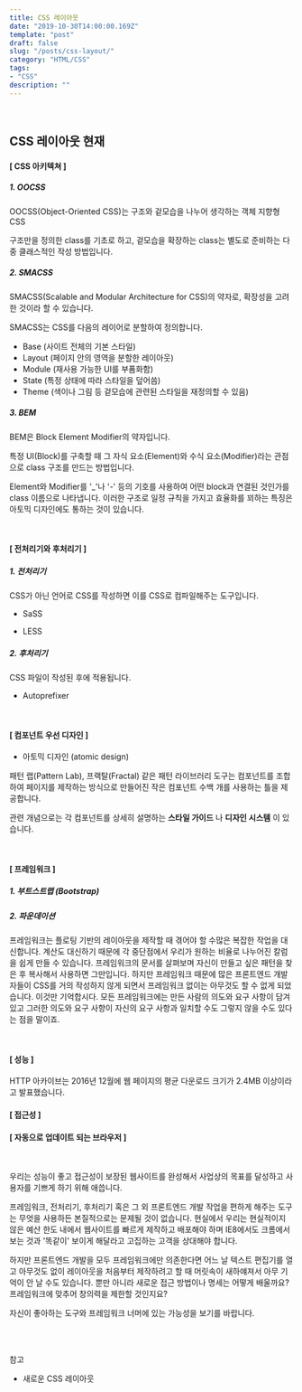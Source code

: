 ```yaml
---
title: CSS 레이아웃
date: "2019-10-30T14:00:00.169Z"
template: "post"
draft: false
slug: "/posts/css-layout/"
category: "HTML/CSS"
tags:
- "CSS"
description: ""
---
```


<br>

## CSS 레이아웃 현재

#### [ CSS 아키텍쳐 ]

##### 1. OOCSS

OOCSS(Object-Oriented CSS)는 구조와 겉모습을 나누어 생각하는 객체 지향형 CSS

구조만을 정의한 class를 기초로 하고, 겉모습을 확장하는 class는 별도로 준비하는 다중 클래스적인 작성 방법입니다.

##### 2. SMACSS

SMACSS(Scalable and Modular Architecture for CSS)의 약자로, 확장성을 고려한 것이라 할 수 있습니다.

SMACSS는 CSS를 다음의 레이어로 분할하여 정의합니다.

- Base (사이트 전체의 기본 스타일)
- Layout (페이지 안의 영역을 분할한 레이아웃)
- Module (재사용 가능한 UI를 부품화함)
- State (특정 상태에 따라 스타일을 덮어씀)
- Theme (색이나 그림 등 겉모습에 관련된 스타일을 재정의할 수 있음)

##### 3. BEM

BEM은 Block Element Modifier의 약자입니다.

특정 UI(Block)를 구축할 때 그 자식 요소(Element)와 수식 요소(Modifier)라는 관점으로 class 구조를 만드는 방법입니다.

Element와 Modifier를 '\_'나 '-' 등의 기호를 사용하여 어떤 block과 연결된 것인가를 class 이름으로 나타냅니다. 이러한 구조로 일정 규칙을 가지고 효율화를 꾀하는 특징은 아토믹 디자인에도 통하는 것이 있습니다.

<br>

#### [ 전처리기와 후처리기 ]

##### 1. 전처리기

CSS가 아닌 언어로 CSS를 작성하면 이를 CSS로 컴파일해주는 도구입니다.

- SaSS

- LESS

##### 2. 후처리기

CSS 파일이 작성된 후에 적용됩니다.

- Autoprefixer

<br>

#### [ 컴포넌트 우선 디자인 ]

- 아토믹 디자인 (atomic design)

패턴 랩(Pattern Lab), 프랙탈(Fractal) 같은 패턴 라이브러리 도구는 컴포넌트를 조합하여 페이지를 제작하는 방식으로 만들어진 작은 컴포넌트 수백 개를 사용하는 틀을 제공합니다.

관련 개념으로는 각 컴포넌트를 상세히 설명하는 **스타일 가이드** 나 **디자인 시스템** 이 있습니다.

<br>

#### [ 프레임워크 ]

##### 1. 부트스트랩 (Bootstrap)

##### 2. 파운데이션

프레임워크는 플로팅 기반의 레이아웃을 제작할 때 겪어야 할 수많은 복잡한 작업을 대신합니다. 계산도 대신하기 때문에 각 중단점에서 우리가 원하는 비율로 나누어진 칼럼을 쉽게 만들 수 있습니다. 프레임워크의 문서를 살펴보며 자신이 만들고 싶은 패턴을 찾은 후 복사해서 사용하면 그만입니다. 하지만 프레임워크 때문에 많은 프론트엔드 개발자들이 CSS를 거의 작성하지 않게 되면서 프레임워크 없이는 아무것도 할 수 없게 되었습니다. 이것만 기억합시다. 모든 프레임워크에는 만든 사람의 의도와 요구 사항이 담겨 있고 그러한 의도와 요구 사항이 자신의 요구 사항과 일치할 수도 그렇지 않을 수도 있다는 점을 말이죠.

<br>

#### [ 성능 ]

HTTP 아카이브는 2016년 12월에 웹 페이지의 평균 다운로드 크기가 2.4MB 이상이라고 발표했습니다.  

#### [ 접근성 ]

#### [ 자동으로 업데이트 되는 브라우저 ]

<br>

우리는 성능이 좋고 접근성이 보장된 웹사이트를 완성해서 사업상의 목표를 달성하고 사용자를 기쁘게 하기 위해 애씁니다.

프레임워크, 전처리기, 후처리기 혹은 그 외 프론트엔드 개발 작업을 편하게 해주는 도구는 무엇을 사용하든 본질적으로는 문제될 것이 없습니다. 현실에서 우리는 현실적이지 않은 예산 한도 내에서 웹사이트를 빠르게 제작하고 배포해야 하며 IE8에서도 크롬에서 보는 것과 '똑같이' 보이게 해달라고 고집하는 고객을 상대해야 합니다.

하지만 프론트엔드 개발을 모두 프레임워크에만 의존한다면 어느 날 텍스트 편집기를 열고 아무것도 없이 레이아웃을 처음부터 제작하려고 할 때 머릿속이 새하얘져서 아무 기억이 안 날 수도 있습니다. 뿐만 아니라 새로운 접근 방법이나 명세는 어떻게 배울까요? 프레임워크에 맞추어 창의력을 제한할 것인지요?

자신이 좋아하는 도구와 프레임워크 너머에 있는 가능성을 보기를 바랍니다.

<br>
<br>

참고

- 새로운 CSS 레이아웃

